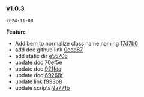 ### [v1.0.3](https://github.com/compare/v1.0.2...v1.0.3)

`2024-11-08`

**Feature**

- Add bem to normalize class name naming [17d7b0](https://github.com/commit/17d7b0accb64faf47d7ccafb5a42318215c7f08e)
- add doc github link [0ecd87](https://github.com/commit/0ecd8740301866602490a9c1a08164600200cbd5)
- add static dir [e55706](https://github.com/commit/e55706fb2063f0417688fd8a04384a9e41869c2c)
- update doc [70ef5e](https://github.com/commit/70ef5e89c27ceedc1725c4f77e036ed661a21abf)
- update doc [921fda](https://github.com/commit/921fdacbf8124650308b080be312f1757838aeb1)
- update doc [69268f](https://github.com/commit/69268f9446b182f43c818714ea65e7e3f88464b8)
- update link [f993b8](https://github.com/commit/f993b85e348fc6a037239dc5cef0eb5d4cc49d98)
- update scripts [9a771b](https://github.com/commit/9a771b00943de06843dc39ffca7883e94d9b5fd9)
